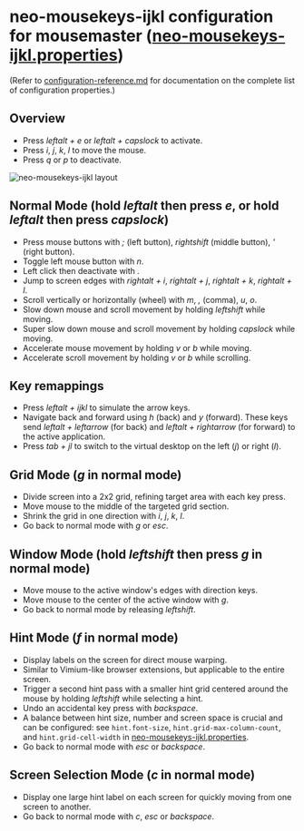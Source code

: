 # neo-mousekeys-ijkl configuration for mousemaster ([neo-mousekeys-ijkl.properties](neo-mousekeys-ijkl.properties))

(Refer to [configuration-reference.md](configuration-reference.md) for documentation on the complete list of configuration properties.)

## Overview

- Press _leftalt + e_ or _leftalt + capslock_ to activate.
- Press _i_, _j_, _k_, _l_ to move the mouse.
- Press _q_ or _p_ to deactivate.

![neo-mousekeys-ijkl layout](https://github.com/user-attachments/assets/5e0aa96d-96f2-4349-9b2f-26dcca4933c0)

## Normal Mode (hold _leftalt_ then press _e_, or hold _leftalt_ then press _capslock_)

- Press mouse buttons with _;_ (left button), _rightshift_ (middle button), _'_ (right button).
- Toggle left mouse button with _n_.
- Left click then deactivate with _._
- Jump to screen edges with _rightalt + i_, _rightalt + j_, _rightalt + k_, _rightalt + l_.
- Scroll vertically or horizontally (wheel) with _m_, _,_ (comma), _u_, _o_.
- Slow down mouse and scroll movement by holding _leftshift_ while moving.
- Super slow down mouse and scroll movement by holding _capslock_ while moving.
- Accelerate mouse movement by holding _v_ or _b_ while moving.
- Accelerate scroll movement by holding _v_ or _b_ while scrolling.

## Key remappings
- Press _leftalt + ijkl_ to simulate the arrow keys.
- Navigate back and forward using _h_ (back) and _y_ (forward). These keys send 
_leftalt + leftarrow_ (for back) and _leftalt + rightarrow_ (for forward) to the active application. 
- Press _tab + jl_ to switch to the virtual desktop on the left (_j_) or right (_l_).

## Grid Mode (_g_ in normal mode)

- Divide screen into a 2x2 grid, refining target area with each key press.
- Move mouse to the middle of the targeted grid section.
- Shrink the grid in one direction with _i_, _j_, _k_, _l_.
- Go back to normal mode with _g_ or _esc_.

## Window Mode (hold _leftshift_ then press _g_ in normal mode)

- Move mouse to the active window's edges with direction keys.
- Move mouse to the center of the active window with _g_.
- Go back to normal mode by releasing _leftshift_.

## Hint Mode (_f_ in normal mode)

- Display labels on the screen for direct mouse warping.
- Similar to Vimium-like browser extensions, but applicable to the entire screen.
- Trigger a second hint pass with a smaller hint grid centered around the mouse by holding _leftshift_ while selecting a hint.
- Undo an accidental key press with _backspace_.
- A balance between hint size, number and screen space is crucial and can be configured: see `hint.font-size`, `hint.grid-max-column-count`, and `hint.grid-cell-width` in [neo-mousekeys-ijkl.properties](neo-mousekeys-ijkl.properties).
- Go back to normal mode with _esc_ or _backspace_.

## Screen Selection Mode (_c_ in normal mode)

- Display one large hint label on each screen for quickly moving from one screen to another.
- Go back to normal mode with _c_, _esc_ or _backspace_.